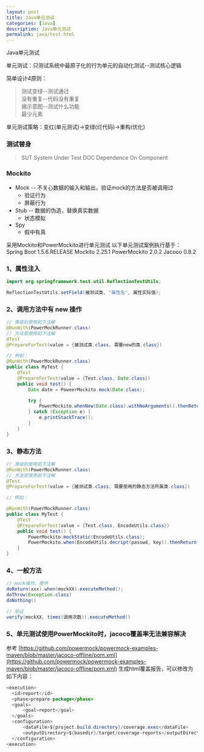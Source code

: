 ```yaml
---
layout: post
title: Java单元测试
categories: [Java]
description: Java单元测试
permalink: java/test.html
---
```


Java单元测试

单元测试：只测试系统中最原子化的行为单元的自动化测试--测试核心逻辑

简单设计4原则：
> 测试变绿--测试通过  
> 没有重复--代码没有重复  
> 揭示意图--测试什么功能  
> 最少元素  

单元测试策略：变红(单元测试)->变绿(烂代码)->重构(优化)

### 测试替身
> SUT System Under Test
> DOC Dependence On Component

### Mockito
* Mock -- 不关心数据的输入和输出，验证mock的方法是否被调用过
  * 验证行为
  * 屏蔽行为
* Stub -- 数据的伪造，替换真实数据
  * 状态模拟
* Spy
  * 假中有真

采用Mockito和PowerMockito进行单元测试
以下单元测试案例执行基于：
Spring Boot 1.5.6.RELEASE
Mockito 2.25.1
PowerMockito 2.0.2
Jacoco 0.8.2

### 1、属性注入
```java
import org.springframework.test.util.ReflectionTestUtils;

ReflectionTestUtils.setField(被测试类, "属性名", 属性实际值);
```

### 2、调用方法中有 new 操作
```java
// 类级别使用如下注解
@RunWith(PowerMockRunner.class)
// 方法层使用如下注解
@Test
@PrepareForTest(value = {被测试类.class, 需要new的类.class})

// 例如：
@RunWith(PowerMockRunner.class)
public class MyTest {
    @Test
    @PrepareForTest(value = {Test.class, Date.class}) 
    public void test() {
        Date date = PoweerMockito.mock(Date.class);

        try {
            PowerMockito.whenNew(Date.class).withNoArguments().thenReturn(date);
        } catch (Exception e) {
            e.printStackTrace();
        }
    }
}
```

### 3、静态方法
```java
// 类级别使用如下注解
@RunWith(PowerMockRunner.class)
// 方法层使用如下注解
@Test
@PrepareForTest(value = {被测试类.class, 需要使用的静态方法所属类.class})

// 例如：

@RunWith(PowerMockRunner.class)
public class MyTest {
    @Test
    @PrepareForTest(value = {Test.class, EncodeUtils.class})
    public void test() {
        PowerMockito.mockStatic(EncodeUtils.class);
        PowerMockito.when(EncodeUtils.decript(passwd, key)).thenReturn(plainPwd);
    }
}
```

### 4、一般方法
```java
// mock操作，提供
doReturn(xxx).when(mockXX).executeMethod();
doThrow(Exception.class)
doNothing()

// 验证
verify(mockXX, times(调用次数)).executeMethod()

```


### 5、单元测试使用PowerMockito时，jacoco覆盖率无法兼容解决
参考 [https://github.com/powermock/powermock-examples-maven/blob/master/jacoco-offline/pom.xml](https://github.com/powermock/powermock-examples-maven/blob/master/jacoco-offline/pom.xml)
生成html覆盖报告，可以修改为如下内容：
```java
<execution>
  <id>report</id>
  <phase>prepare-package</phase>
  <goals>
      <goal>report</goal>
  </goals>
  <configuration>
      <dataFile>${project.build.directory}/coverage.exec</dataFile>
      <outputDirectory>${basedir}/target/coverage-reports</outputDirectory>
  </configuration>
<execution>
```


